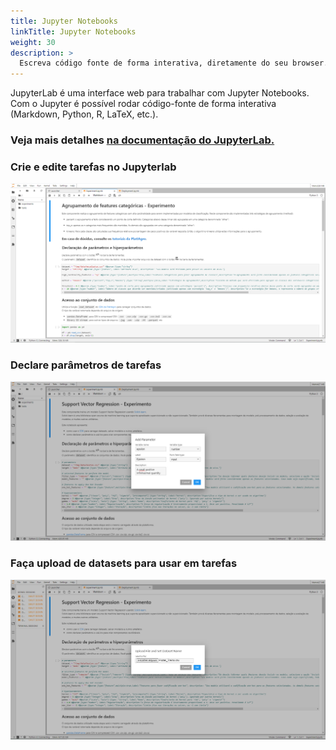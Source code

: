 ```yaml
---
title: Jupyter Notebooks
linkTitle: Jupyter Notebooks
weight: 30
description: >
  Escreva código fonte de forma interativa, diretamente do seu browser.
---
```


JupyterLab é uma interface web para trabalhar com Jupyter Notebooks.<br>
Com o Jupyter é possível rodar código-fonte de forma interativa (Markdown, Python, R, LaTeX, etc.).

### Veja mais detalhes [na documentação do JupyterLab.](https://jupyterlab.readthedocs.io/en/stable/getting_started/overview.html)

### Crie e edite tarefas no Jupyterlab
![Tela inicial no Jupyterlab.](/images/jupyterlab.png)

### Declare parâmetros de tarefas

![Modal de declaração de parâmetros de tarefas no Jupyterlab.](/images/jupyterlab-parameters.png)

### Faça upload de datasets para usar em tarefas

![Modal de upload de datasets no Jupyterlab.](/images/jupyterlab-datasets.png)
